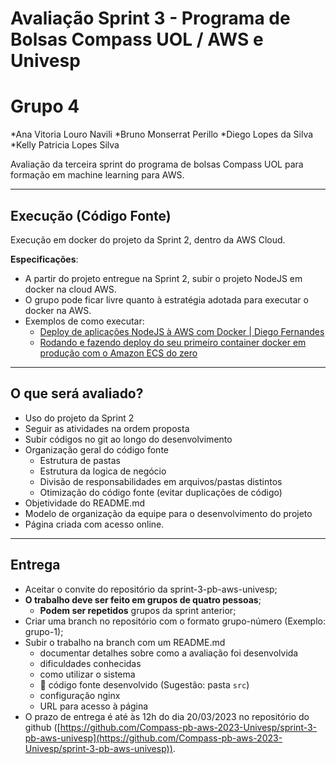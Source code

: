 # Avaliação Sprint 3 - Programa de Bolsas Compass UOL / AWS e Univesp

# Grupo 4

*Ana Vitoria Louro Navili
*Bruno Monserrat Perillo
*Diego Lopes da Silva
*Kelly Patricia Lopes Silva

Avaliação da terceira sprint do programa de bolsas Compass UOL para formação em machine learning para AWS.

***

## Execução (Código Fonte)

Execução em docker do projeto da Sprint 2, dentro da AWS Cloud.

**Especificações**:

* A partir do projeto entregue na Sprint 2, subir o projeto NodeJS em docker na cloud AWS.
* O grupo pode ficar livre quanto à estratégia adotada para executar o docker na AWS.
* Exemplos de como executar:
  * [Deploy de aplicações NodeJS à AWS com Docker | Diego Fernandes](https://youtu.be/kqBCHYf_adA)
  * [Rodando e fazendo deploy do seu primeiro container docker em produção com o Amazon ECS do zero](https://youtu.be/me9SYyFoya8)



***

## O que será avaliado?

- Uso do projeto da Sprint 2
- Seguir as atividades na ordem proposta
- Subir códigos no git ao longo do desenvolvimento
- Organização geral do código fonte
  - Estrutura de pastas
  - Estrutura da logica de negócio
  - Divisão de responsabilidades em arquivos/pastas distintos
  - Otimização do código fonte (evitar duplicações de código)
- Objetividade do README.md
- Modelo de organização da equipe para o desenvolvimento do projeto
- Página criada com acesso online.

***

## Entrega

- Aceitar o convite do repositório da sprint-3-pb-aws-univesp;
- **O trabalho deve ser feito em grupos de quatro pessoas**;
  - **Podem ser repetidos** grupos da sprint anterior;
- Criar uma branch no repositório com o formato grupo-número (Exemplo: grupo-1);
- Subir o trabalho na branch com um README.md
  - documentar detalhes sobre como a avaliação foi desenvolvida
  - dificuldades conhecidas
  - como utilizar o sistema
  - 🔨 código fonte desenvolvido (Sugestão: pasta `src`)
  - configuração nginx
  - URL para acesso à página
- O prazo de entrega é até às 12h do dia 20/03/2023 no repositório do github ([https://github.com/Compass-pb-aws-2023-Univesp/sprint-3-pb-aws-univesp](https://github.com/Compass-pb-aws-2023-Univesp/sprint-3-pb-aws-univesp)).
